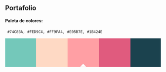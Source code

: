 ## Portafolio

#### Paleta de colores:

     #74C8BA, #FED9C4, #FF9FA4, #E05B7E, #1B424E


![color palette](assets/img/colorpalette.png)

